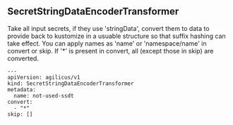 ## SecretStringDataEncoderTransformer

Take all input secrets, if they use 'stringData', convert them to data
to provide back to kustomize in a usuable structure so that suffix 
hashing can take effect.
You can apply names as 'name' or 'namespace/name' in convert or skip.
If '*' is present in convert, all (except those in skip) are converted.

```
---
apiVersion: agilicus/v1
kind: SecretStringDataEncoderTransformer
metadata:
  name: not-used-ssdt
convert:
  - "*"
skip: []
```
